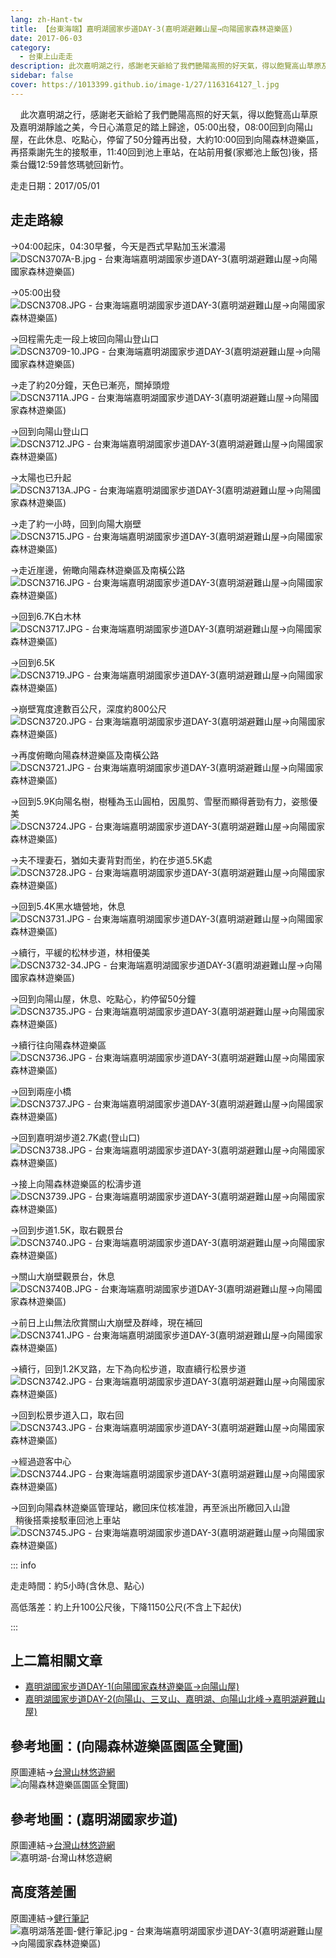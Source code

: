 ```yaml
---
lang: zh-Hant-tw
title: 【台東海端】嘉明湖國家步道DAY-3(嘉明湖避難山屋→向陽國家森林遊樂區)
date: 2017-06-03
category: 
  - 台東上山走走
description: 此次嘉明湖之行，感謝老天爺給了我們艷陽高照的好天氣，得以飽覽高山草原及嘉明湖靜謐之美，今日心滿意足的踏上歸途，05:00出發，08:00回到向陽山屋，在此休息、吃點心，停留了50分鐘再出發，大約10:00回到向陽森林遊樂區，再搭乘謝先生的接駁車，11:40回到池上車站，在站前用餐(家鄉池上飯包)後，搭乘台鐵12:59普悠瑪號回新竹。
sidebar: false
cover: https://1013399.github.io/image-1/27/1163164127_l.jpg
---
```


    此次嘉明湖之行，感謝老天爺給了我們艷陽高照的好天氣，得以飽覽高山草原及嘉明湖靜謐之美，今日心滿意足的踏上歸途，05:00出發，08:00回到向陽山屋，在此休息、吃點心，停留了50分鐘再出發，大約10:00回到向陽森林遊樂區，再搭乘謝先生的接駁車，11:40回到池上車站，在站前用餐(家鄉池上飯包)後，搭乘台鐵12:59普悠瑪號回新竹。

<!-- more -->

走走日期：2017/05/01

## 走走路線
→04:00起床，04:30早餐，今天是西式早點加玉米濃湯  
![DSCN3707A-B.jpg - 台東海端嘉明湖國家步道DAY-3(嘉明湖避難山屋→向陽國家森林遊樂區)](https://1013399.github.io/image-1/27/1163163946_l.jpg)

→05:00出發  
![DSCN3708.JPG - 台東海端嘉明湖國家步道DAY-3(嘉明湖避難山屋→向陽國家森林遊樂區)](https://1013399.github.io/image-1/27/1163163858_l.jpg)

→回程需先走一段上坡回向陽山登山口  
![DSCN3709-10.JPG - 台東海端嘉明湖國家步道DAY-3(嘉明湖避難山屋→向陽國家森林遊樂區)](https://1013399.github.io/image-1/27/1163165203_l.jpg)

→走了約20分鐘，天色已漸亮，關掉頭燈  
![DSCN3711A.JPG - 台東海端嘉明湖國家步道DAY-3(嘉明湖避難山屋→向陽國家森林遊樂區)](https://1013399.github.io/image-1/27/1163163374_l.jpg)

→回到向陽山登山口  
![DSCN3712.JPG - 台東海端嘉明湖國家步道DAY-3(嘉明湖避難山屋→向陽國家森林遊樂區)](https://1013399.github.io/image-1/27/1163164126_l.jpg)

→太陽也已升起  
![DSCN3713A.JPG - 台東海端嘉明湖國家步道DAY-3(嘉明湖避難山屋→向陽國家森林遊樂區)](https://1013399.github.io/image-1/27/1163164127_l.jpg)

→走了約一小時，回到向陽大崩壁  
![DSCN3715.JPG - 台東海端嘉明湖國家步道DAY-3(嘉明湖避難山屋→向陽國家森林遊樂區)](https://1013399.github.io/image-1/27/1163163669_l.jpg)

→走近崖邊，俯瞰向陽森林遊樂區及南橫公路  
![DSCN3716.JPG - 台東海端嘉明湖國家步道DAY-3(嘉明湖避難山屋→向陽國家森林遊樂區)](https://1013399.github.io/image-1/27/1163164518_l.jpg)

→回到6.7K白木林  
![DSCN3717.JPG - 台東海端嘉明湖國家步道DAY-3(嘉明湖避難山屋→向陽國家森林遊樂區)](https://1013399.github.io/image-1/27/1163164252_l.jpg)

→回到6.5K  
![DSCN3719.JPG - 台東海端嘉明湖國家步道DAY-3(嘉明湖避難山屋→向陽國家森林遊樂區)](https://1013399.github.io/image-1/27/1163163450_l.jpg)

→崩壁寬度達數百公尺，深度約800公尺  
![DSCN3720.JPG - 台東海端嘉明湖國家步道DAY-3(嘉明湖避難山屋→向陽國家森林遊樂區)](https://1013399.github.io/image-1/27/1163163451_l.jpg)

→再度俯瞰向陽森林遊樂區及南橫公路  
![DSCN3721.JPG - 台東海端嘉明湖國家步道DAY-3(嘉明湖避難山屋→向陽國家森林遊樂區)](https://1013399.github.io/image-1/27/1163165105_l.jpg)

→回到5.9K向陽名樹，樹種為玉山圓柏，因風剪、雪壓而顯得蒼勁有力，姿態優美  
![DSCN3724.JPG - 台東海端嘉明湖國家步道DAY-3(嘉明湖避難山屋→向陽國家森林遊樂區)](https://1013399.github.io/image-1/27/1163165009_l.jpg)

→夫不理妻石，猶如夫妻背對而坐，約在步道5.5K處  
![DSCN3728.JPG - 台東海端嘉明湖國家步道DAY-3(嘉明湖避難山屋→向陽國家森林遊樂區)](https://1013399.github.io/image-1/27/1163163670_l.jpg)

→回到5.4K黑水塘營地，休息  
![DSCN3731.JPG - 台東海端嘉明湖國家步道DAY-3(嘉明湖避難山屋→向陽國家森林遊樂區)](https://1013399.github.io/image-1/27/1163165206_l.jpg)

→續行，平緩的松林步道，林相優美  
![DSCN3732-34.JPG - 台東海端嘉明湖國家步道DAY-3(嘉明湖避難山屋→向陽國家森林遊樂區)](https://1013399.github.io/image-1/27/1163163861_l.jpg)

→回到向陽山屋，休息、吃點心，約停留50分鐘  
![DSCN3735.JPG - 台東海端嘉明湖國家步道DAY-3(嘉明湖避難山屋→向陽國家森林遊樂區)](https://1013399.github.io/image-1/27/1163164716_l.jpg)

→續行往向陽森林遊樂區  
![DSCN3736.JPG - 台東海端嘉明湖國家步道DAY-3(嘉明湖避難山屋→向陽國家森林遊樂區)](https://1013399.github.io/image-1/27/1163164344_l.jpg)

→回到兩座小橋  
![DSCN3737.JPG - 台東海端嘉明湖國家步道DAY-3(嘉明湖避難山屋→向陽國家森林遊樂區)](https://1013399.github.io/image-1/27/1163165107_l.jpg)

→回到嘉明湖步道2.7K處(登山口)  
![DSCN3738.JPG - 台東海端嘉明湖國家步道DAY-3(嘉明湖避難山屋→向陽國家森林遊樂區)](https://1013399.github.io/image-1/27/1163165208_l.jpg)

→接上向陽森林遊樂區的松濤步道  
![DSCN3739.JPG - 台東海端嘉明湖國家步道DAY-3(嘉明湖避難山屋→向陽國家森林遊樂區)](https://1013399.github.io/image-1/27/1163164253_l.jpg)

→回到步道1.5K，取右觀景台  
![DSCN3740.JPG - 台東海端嘉明湖國家步道DAY-3(嘉明湖避難山屋→向陽國家森林遊樂區)](https://1013399.github.io/image-1/27/1163164520_l.jpg)

→關山大崩壁觀景台，休息  
![DSCN3740B.JPG - 台東海端嘉明湖國家步道DAY-3(嘉明湖避難山屋→向陽國家森林遊樂區)](https://1013399.github.io/image-1/27/1163164254_l.jpg)

→前日上山無法欣賞關山大崩壁及群峰，現在補回  
![DSCN3741.JPG - 台東海端嘉明湖國家步道DAY-3(嘉明湖避難山屋→向陽國家森林遊樂區)](https://1013399.github.io/image-1/27/1163163675_l.jpg)

→續行，回到1.2K叉路，左下為向松步道，取直續行松景步道  
![DSCN3742.JPG - 台東海端嘉明湖國家步道DAY-3(嘉明湖避難山屋→向陽國家森林遊樂區)](https://1013399.github.io/image-1/27/1163165209_l.jpg)

→回到松景步道入口，取右回  
![DSCN3743.JPG - 台東海端嘉明湖國家步道DAY-3(嘉明湖避難山屋→向陽國家森林遊樂區)](https://1013399.github.io/image-1/27/1163164128_l.jpg)

→經過遊客中心  
![DSCN3744.JPG - 台東海端嘉明湖國家步道DAY-3(嘉明湖避難山屋→向陽國家森林遊樂區)](https://1013399.github.io/image-1/27/1163164718_l.jpg)

→回到向陽森林遊樂區管理站，繳回床位核准證，再至派出所繳回入山證  
  稍後搭乘接駁車回池上車站  
![DSCN3745.JPG - 台東海端嘉明湖國家步道DAY-3(嘉明湖避難山屋→向陽國家森林遊樂區)](https://1013399.github.io/image-1/27/1163164808_l.jpg)

::: info

走走時間：約5小時(含休息、點心)

高低落差：約上升100公尺後，下降1150公尺(不含上下起伏)

:::

## 上二篇相關文章
- [嘉明湖國家步道DAY-1(向陽國家森林遊樂區→向陽山屋)](/posts/post-29-2017-06-01.md)  
- [嘉明湖國家步道DAY-2(向陽山、三叉山、嘉明湖、向陽山北峰→嘉明湖避難山屋)](/posts/post-28-2017-06-02.md)

## 參考地圖：(向陽森林遊樂區園區全覽圖)  
原圖連結→[台灣山林悠遊網](http://ge-lab-211.ceci.com.tw/99131/RA/RA_1_1.aspx?RA_ID=0700002)  
![向陽森林遊樂區園區全覽圖)](https://1013399.github.io/image-1/27/1163164616_l.jpg)

## 參考地圖：(嘉明湖國家步道)  
原圖連結→[台灣山林悠遊網](http://recreation.forest.gov.tw/askformonhouse/Askmain.aspx)  
![嘉明湖-台灣山林悠遊網](https://1013399.github.io/image-1/27/1163165011_l.jpg)

## 高度落差圖
原圖連結→[健行筆記](http://tw.hiking.biji.co/index.php?q=trail&act=detail&id=347)  
![嘉明湖落差圖-健行筆記.jpg - 台東海端嘉明湖國家步道DAY-3(嘉明湖避難山屋→向陽國家森林遊樂區)](https://1013399.github.io/image-1/27/1163165012_l.jpg)